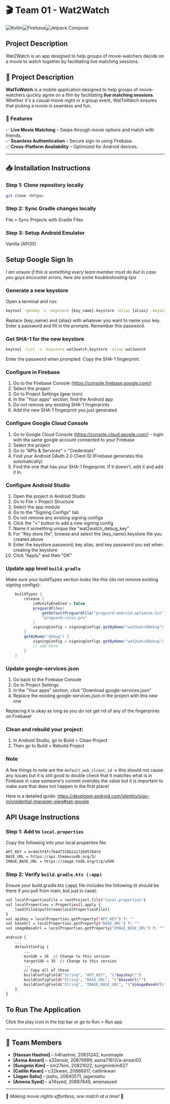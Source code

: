 # 🎬 Team 01 - Wat2Watch
![Kotlin](https://img.shields.io/badge/Kotlin-%230095D5.svg?&style=for-the-badge&logo=kotlin&logoColor=white)![Firebase](https://img.shields.io/badge/Firebase-%23FFCA28.svg?&style=for-the-badge&logo=firebase&logoColor=white)![Jetpack Compose](https://img.shields.io/badge/Jetpack_Compose-%234285F4.svg?style=for-the-badge&logo=android&logoColor=white)
## Project Description
Wat2Watch is an app designed to help groups of movie-watchers 
decide on a movie to watch together by facilitating live matching sessions.

## 📌 Project Description
**WatToWatch** is a mobile application designed to help groups of movie-watchers quickly agree on a film by facilitating **live matching sessions**. Whether it's a casual movie night or a group event, WatToWatch ensures that picking a movie is seamless and fun.

### 🎯 Features
✅ **Live Movie Matching** – Swipe through movie options and match with friends.\
✅ **Seamless Authentication** – Secure sign-in using Firebase.\
✅ **Cross-Platform Availability** – Optimized for Android devices.

---

## 📥 Installation Instructions
### Step 1: Clone repository locally
```bash
git clone <https>
```

### Step 2: Sync Gradle changes locally
File > Sync Projects with Gradle Files

### Step 3: Setup Android Emulator
Vanilla (API35)

## Setup Google Sign In
*I am unsure if this is something every team member must do but in case you guys encounter errors, here are some troubleshooting tips*

### Generate a new keystore
Open a terminal and run:
```bash
keytool -genkey -v -keystore {key_name}.keystore -alias {alias} -keyalg RSA -keysize 2048 -validity 10000
```

Replace {key_name} and {alias} with whatever you want to name your key.
Enter a password and fill in the prompts. Remember this password.

### Get SHA-1 for the new keystore
```bash
keytool -list -v -keystore wat2watch.keystore -alias wat2watch
```

Enter the password when prompted. Copy the SHA-1 fingerprint.

### Configure in Firebase
1. Go to the Firebase Console (https://console.firebase.google.com/)
2. Select the project
3. Go to Project Settings (gear icon)
4. In the "Your apps" section, find the Android app
5. Do not remove any existing SHA-1 fingerprints
6. Add the new SHA-1 fingerprint you just generated

### Configure Google Cloud Console
1. Go to Google Cloud Console (https://console.cloud.google.com/) - login with the same google account connected to your Firebase
2. Select the project
3. Go to "APIs & Services" > "Credentials"
4. Find your Android OAuth 2.0 Client ID (Firebase generates this automatically)
5. Find the one that has your SHA-1 fingerprint. If it doesn't, edit it and add it in.

### Configure Android Studio
1. Open the project in Android Studio
2. Go to File > Project Structure
3. Select the app module
4. Go to the "Signing Configs" tab
5. Do not remove any existing signing configs
6. Click the "+" button to add a new signing config
7. Name it something unique like "wat2watch_debug_key"
8. For "Key store file", browse and select the {key_name}.keystore file you created above
9. Enter the keystore password, key alias, and key password you set when creating the keystore
10. Click "Apply" and then "OK"

### Update app level `build.gradle`
Make sure your buildTypes section looks like this (do not remove existing signing configs):
```gradle
    buildTypes {
        release {
            isMinifyEnabled = false
            proguardFiles(
                getDefaultProguardFile("proguard-android-optimize.txt"),
                "proguard-rules.pro"
            )
            signingConfig = signingConfigs.getByName("wat2watchDebug")
        }
        getByName("debug") {
            signingConfig = signingConfigs.getByName("wat2watchDebug")
            // add here
        }
    }
```

### Update google-services.json
1. Go back to the Firebase Console
2. Go to Project Settings
3. In the "Your apps" section, click "Download google-services.json"
4. Replace the existing google-services.json in the project with this new one

Replacing it is okay as long as you do not get rid of any of the fingerprints on Firebase!

### Clean and rebuild your project:
1. In Android Studio, go to Build > Clean Project
2. Then go to Build > Rebuild Project

### Note
A few things to note are the `default_web_client_id` -> this should not cause any issues but it is still good to double check that it matches what is in Firebase in case someone's commit overides the value but it is important to make sure that does not happen in the first place!

Here is a detailed guide: https://developer.android.com/identity/sign-in/credential-manager-siwg#set-google

## API Usage Instructions

### Step 1: Add to `local.properties`
Copy the following into your local.properties file:
```bash
API_KEY = ec4dc5f4fcfb4d7318b2a172b95704fd
BASE_URL = https://api.themoviedb.org/3/
IMAGE_BASE_URL = https://image.tmdb.org/t/p/w500
```

### Step 2: Verify `build.gradle.kts (:app)`
Ensure your build.gradle.kts (:app) file includes the following (it should be there if you pull from main, but just in case):
```bash
val localPropertiesFile = rootProject.file("local.properties")
val localProperties = Properties().apply {
    load(FileInputStream(localPropertiesFile))
}
val apiKey = localProperties.getProperty("API_KEY") ?: ""
val baseUrl = localProperties.getProperty("BASE_URL") ?: ""
val imageBaseUrl = localProperties.getProperty("IMAGE_BASE_URL") ?: ""

android {
    ...
    defaultConfig {
        ...
        minSdk = 26  // Change to this version
        targetSdk = 35  // Change to this version
        ...
        // Copy all of these
        buildConfigField("String", "API_KEY", "\"$apiKey\"") 
        buildConfigField("String", "BASE_URL", "\"$baseUrl\"")
        buildConfigField("String", "IMAGE_BASE_URL", "\"$imageBaseUrl\"")
    }
}
```

## To Run The Application

Click the play icon in the top bar or go to Run > Run app

---

## 👥 Team Members
- **[Hassan Hashmi]** – h4hashmi, 20831242, kuromaple
- **[Asma Ansari]** – a33ansar, 20879999, asma71612/a-ansari02
- **[Sungmin Kim]** – sm27kim, 20821022, sungminkim627
- **[Caitlin Kwan]** – c32kwan, 20886817, caitlinkwan
- **[Jagan Sahu]** – jsahu, 20840571, jagansahu
- **[Amena Syed]** – a74syed, 20887849, amenasyed

---

🚀 *Making movie nights effortless, one match at a time!* 🍿  
